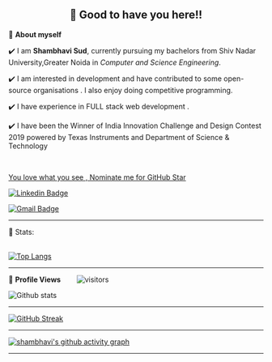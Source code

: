 <h2 align=center>👋 Good to have you here!!</h2>

🌱 **About myself**<br>

✔️ I am **Shambhavi Sud**, currently pursuing my bachelors from Shiv Nadar University,Greater Noida in *Computer and Science Engineering*. <br>

✔️ I am interested in development and have contributed to some open-source organisations . I also enjoy doing competitive programming. <br>

✔️ I have experience in FULL stack web development .<br>

✔️ I have been the Winner of India Innovation Challenge and Design Contest 2019 powered by Texas Instruments and Department of Science & Technology

<br>

<a href="https://stars.github.com/nominate/">You love what you see , Nominate me for GitHub Star </a>

[![Linkedin Badge](https://img.shields.io/badge/-RitiKumari-blue?style=flat-square&logo=Linkedin&logoColor=white&link=https://www.linkedin.com/in/shambhavi-sud-34166419a/)](https://www.linkedin.com/in/shambhavi-sud-34166419a/)

[![Gmail Badge](https://img.shields.io/badge/-ritikumariupadhyay24@gmail.com-c14438?style=flat-square&logo=Gmail&logoColor=white&link=mailto:ss116@snu.edu.in)](mailto:ss116@snu.edu.in)

---



 📶 Stats:<br><br>
 
 [![Top Langs](https://github-readme-stats.vercel.app/api/top-langs/?username=shambhavisud&theme=dark&layout=compact&align=right&width=40%)](https://github.com/anuraghazra/github-readme-stats)
 
 ---
 
🌱 **Profile Views**&nbsp;&nbsp;&nbsp;&nbsp;&nbsp;&nbsp;&nbsp;
![visitors](https://profile-counter.glitch.me/ritikumariupadhyay24/count.svg?align=center)

 ![Github stats](https://github-readme-stats.vercel.app/api?username=shambhavisud)  
 
 
 <hr>
 
 
 [![GitHub Streak](https://github-readme-streak-stats.herokuapp.com/?user=riti2409&currStreakNum=2FD3EB&fire=pink&sideLabels=F00&theme=nightowl)](https://git.io/streak-stats)       
         

---
 

[![shambhavi's github activity graph](https://activity-graph.herokuapp.com/graph?username=riti2409&theme=react-dark)](https://github.com/riti2409/github-readme-activity-graph)

  

---
  </code>
</p>

